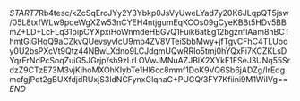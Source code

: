 $START$7Rb4tesc/kZcSqErcJYy2Y3Ybkp0JsVyUweLYad7y20K6JLqpQT5jsw/05L8txfWLw9pqeWgXZw53nCYEH4ntjgumEqKCOs09gCyeKBBt5HDv5BBmZ+LD+LcFLq31pipCYXpxiHoWnmdeHBGvQ1Fuik6atEg12bgznflAam8nBCThmtGiGHqQ9aCZkvQUevsyvIcU9mb4ZV8VTeiSbbMwy+jfTgvCFhC4TLUooy0U2bsPXcVt9Qtz44NBwLXdno9LCJdgmUQwRRIo5tmj0hYQxFi7KCZKLsDYqrFrNdPcSoqZuiG5JGrjp/sh9zLrLOVwJMNuAZJBlX2XYkE1ESeJ3UNq55SrdzZ9CTzE73M3vjKihoMXOhKIybTe1Hl6cc8mmf1DoK9VQ6Sb6jADZg/IrEdgmcfgjPdt2gBUXfdjdRUxjS3ldNCFynxGlqnaC+PUGQ/3FY7Kfiini9M1WiIVg==$END$